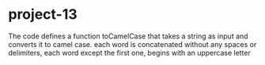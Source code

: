 # project-13
The code defines a function toCamelCase that takes a string as input and converts it to camel case.
each word is concatenated without any spaces or delimiters, each word except the first one, begins with an uppercase letter